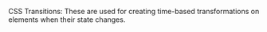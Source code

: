 CSS Transitions: These are used for creating time-based transformations on elements when their state changes.